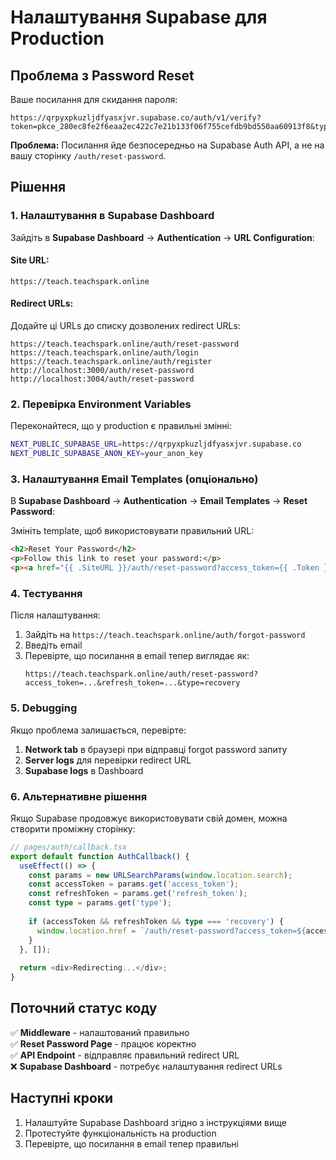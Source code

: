 # Налаштування Supabase для Production

## Проблема з Password Reset

Ваше посилання для скидання пароля:
```
https://qrpyxpkuzljdfyasxjvr.supabase.co/auth/v1/verify?token=pkce_280ec8fe2f6eaa2ec422c7e21b133f06f755cefdb9bd550aa60913f8&type=recovery&redirect_to=https://teach.teachspark.online
```

**Проблема:** Посилання йде безпосередньо на Supabase Auth API, а не на вашу сторінку `/auth/reset-password`.

## Рішення

### 1. Налаштування в Supabase Dashboard

Зайдіть в **Supabase Dashboard** → **Authentication** → **URL Configuration**:

#### Site URL:
```
https://teach.teachspark.online
```

#### Redirect URLs:
Додайте ці URLs до списку дозволених redirect URLs:
```
https://teach.teachspark.online/auth/reset-password
https://teach.teachspark.online/auth/login
https://teach.teachspark.online/auth/register
http://localhost:3000/auth/reset-password
http://localhost:3004/auth/reset-password
```

### 2. Перевірка Environment Variables

Переконайтеся, що у production є правильні змінні:

```bash
NEXT_PUBLIC_SUPABASE_URL=https://qrpyxpkuzljdfyasxjvr.supabase.co
NEXT_PUBLIC_SUPABASE_ANON_KEY=your_anon_key
```

### 3. Налаштування Email Templates (опціонально)

В **Supabase Dashboard** → **Authentication** → **Email Templates** → **Reset Password**:

Змініть template, щоб використовувати правильний URL:
```html
<h2>Reset Your Password</h2>
<p>Follow this link to reset your password:</p>
<p><a href="{{ .SiteURL }}/auth/reset-password?access_token={{ .Token }}&refresh_token={{ .RefreshToken }}&type=recovery">Reset Password</a></p>
```

### 4. Тестування

Після налаштування:

1. Зайдіть на `https://teach.teachspark.online/auth/forgot-password`
2. Введіть email
3. Перевірте, що посилання в email тепер виглядає як:
   ```
   https://teach.teachspark.online/auth/reset-password?access_token=...&refresh_token=...&type=recovery
   ```

### 5. Debugging

Якщо проблема залишається, перевірте:

1. **Network tab** в браузері при відправці forgot password запиту
2. **Server logs** для перевірки redirect URL
3. **Supabase logs** в Dashboard

### 6. Альтернативне рішення

Якщо Supabase продовжує використовувати свій домен, можна створити проміжну сторінку:

```typescript
// pages/auth/callback.tsx
export default function AuthCallback() {
  useEffect(() => {
    const params = new URLSearchParams(window.location.search);
    const accessToken = params.get('access_token');
    const refreshToken = params.get('refresh_token');
    const type = params.get('type');
    
    if (accessToken && refreshToken && type === 'recovery') {
      window.location.href = `/auth/reset-password?access_token=${accessToken}&refresh_token=${refreshToken}&type=${type}`;
    }
  }, []);
  
  return <div>Redirecting...</div>;
}
```

## Поточний статус коду

✅ **Middleware** - налаштований правильно  
✅ **Reset Password Page** - працює коректно  
✅ **API Endpoint** - відправляє правильний redirect URL  
❌ **Supabase Dashboard** - потребує налаштування redirect URLs  

## Наступні кроки

1. Налаштуйте Supabase Dashboard згідно з інструкціями вище
2. Протестуйте функціональність на production
3. Перевірте, що посилання в email тепер правильні
